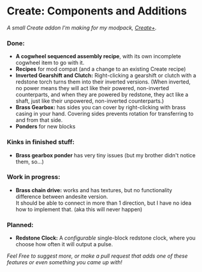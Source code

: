 # Create: Components and Additions
_A small Create addon I'm making for my modpack, [Create+](https://www.curseforge.com/minecraft/modpacks/create-mod-plus)._

### Done:

- **A cogwheel sequenced assembly recipe**, with its own incomplete cogwheel item to go with it.
- **Recipes** for mod compat (and a change to an existing Create recipe)
- **Inverted Gearshift and Clutch:** Right-clicking a gearshift or clutch with a redstone torch turns them into their inverted versions. (When inverted, no power means they will act like their powered, non-inverted counterparts, and when they are powered by redstone, they act like a shaft, just like their unpowered, non-inverted counterparts.)
- **Brass Gearbox:** has sides you can cover by right-clicking with brass casing in your hand. Covering sides prevents rotation for transferring to and from that side.
- **Ponders** for new blocks

### Kinks in finished stuff:

- **Brass gearbox ponder** has very tiny issues (but my brother didn't notice them, so...)

### Work in progress:

- **Brass chain drive:** works and has textures, but no functionality difference between andesite version.  
It should be able to connect in more than 1 direction, but I have no idea how to implement that.
  (aka this will never happen)

### Planned:

- **Redstone Clock:** A _configurable_ single-block redstone clock, where you choose how often it will output a pulse.

_Feel Free to suggest more, or make a pull request that adds one of these features or even something you came up with!_